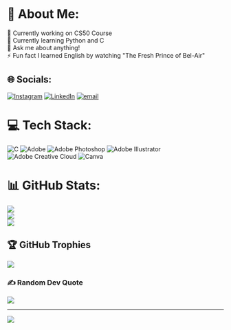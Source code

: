 # 💫 About Me:
🔭 Currently working on CS50 Course<br>🌱 Currently learning Python and C<br>💬 Ask me about anything!<br>⚡ Fun fact I learned English by watching "The Fresh Prince of Bel-Air"


## 🌐 Socials:
[![Instagram](https://img.shields.io/badge/Instagram-%23E4405F.svg?logo=Instagram&logoColor=white)](https://instagram.com/Kris.mago) [![LinkedIn](https://img.shields.io/badge/LinkedIn-%230077B5.svg?logo=linkedin&logoColor=white)](https://linkedin.com/in/https://www.linkedin.com/in/kristopher-oliveira-262a70234/) [![email](https://img.shields.io/badge/Email-D14836?logo=gmail&logoColor=white)](mailto:nazukgamer.incrivel@gmail.com) 

# 💻 Tech Stack:
![C](https://img.shields.io/badge/c-%2300599C.svg?style=for-the-badge&logo=c&logoColor=white) ![Adobe](https://img.shields.io/badge/adobe-%23FF0000.svg?style=for-the-badge&logo=adobe&logoColor=white) ![Adobe Photoshop](https://img.shields.io/badge/adobe%20photoshop-%2331A8FF.svg?style=for-the-badge&logo=adobe%20photoshop&logoColor=white) ![Adobe Illustrator](https://img.shields.io/badge/adobe%20illustrator-%23FF9A00.svg?style=for-the-badge&logo=adobe%20illustrator&logoColor=white) ![Adobe Creative Cloud](https://img.shields.io/badge/Adobe%20Creative%20Cloud-DA1F26.svg?style=for-the-badge&logo=Adobe%20Creative%20Cloud&logoColor=white) ![Canva](https://img.shields.io/badge/Canva-%2300C4CC.svg?style=for-the-badge&logo=Canva&logoColor=white)
# 📊 GitHub Stats:
![](https://github-readme-stats.vercel.app/api?username=Nazuk-BR&theme=dark&hide_border=false&include_all_commits=true&count_private=false)<br/>
![](https://nirzak-streak-stats.vercel.app/?user=Nazuk-BR&theme=dark&hide_border=false)<br/>
![](https://github-readme-stats.vercel.app/api/top-langs/?username=Nazuk-BR&theme=dark&hide_border=false&include_all_commits=true&count_private=false&layout=compact)

## 🏆 GitHub Trophies
![](https://github-profile-trophy.vercel.app/?username=Nazuk-BR&theme=radical&no-frame=true&no-bg=true&margin-w=4)

### ✍️ Random Dev Quote
![](https://quotes-github-readme.vercel.app/api?type=horizontal&theme=dark)

---
[![](https://visitcount.itsvg.in/api?id=Nazuk-BR&icon=10&color=13)](https://visitcount.itsvg.in)

<!-- Proudly created with GPRM ( https://gprm.itsvg.in ) -->
